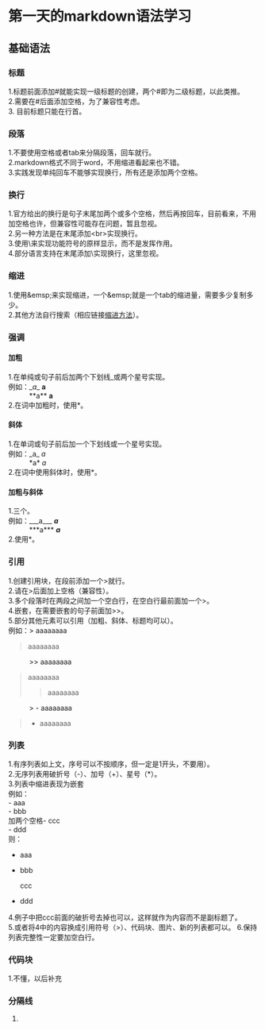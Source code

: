 # 第一天的markdown语法学习
## 基础语法
### 标题
1.标题前面添加#就能实现一级标题的创建，两个#即为二级标题，以此类推。  
2.需要在#后面添加空格，为了兼容性考虑。  
3. 目前标题只能在行首。  
### 段落
1.不要使用空格或者tab来分隔段落，回车就行。  
2.markdown格式不同于word，不用缩进看起来也不错。  
3.实践发现单纯回车不能够实现换行，所有还是添加两个空格。  
### 换行
1.官方给出的换行是句子末尾加两个或多个空格，然后再按回车，目前看来，不用加空格也许，但兼容性可能存在问题，暂且忽视。  
2.另一种方法是在末尾添加\<br>实现换行。  
3.使用\来实现功能符号的原样显示，而不是发挥作用。  
4.部分语言支持在末尾添加\实现换行，这里忽视。  
### 缩进
1.使用\&emsp;来实现缩进，一个\&emsp;就是一个tab的缩进量，需要多少复制多少。  
2.其他方法自行搜索（相应链接[缩进方法](https://blog.csdn.net/qq_44220418/article/details/115014386 "某博客")）。  
### 强调
#### 加粗
1.在单纯或句子前后加两个下划线_或两个星号实现。  
例如：\__a__ __a__  
&emsp;&emsp;&emsp;\*\*a** **a**  
2.在词中加粗时，使用*。  
#### 斜体
1.在单词或句子前后加一个下划线或一个星号实现。  
例如：\_a_ _a_  
&emsp;&emsp;&emsp;\*a* *a*  
2.在词中使用斜体时，使用*。  
#### 加粗与斜体  
1.三个。  
例如：\_\_\_a___ ___a___  
&emsp;&emsp;&emsp;\*\*\*a*** ***a***  
2.使用*。  
### 引用  
1.创建引用块，在段前添加一个>就行。  
2.请在>后面加上空格（兼容性）。  
3.多个段落时在两段之间加一个空白行，在空白行最前面加一个>。  
4.嵌套，在需要嵌套的句子前面加>>。  
5.部分其他元素可以引用（加粗、斜体、标题均可以）。  
例如：\> aaaaaaaa  
> aaaaaaaa
>
&emsp;&emsp;&emsp;\>> aaaaaaaa
> aaaaaaaa
>> aaaaaaaa
>
&emsp;&emsp;&emsp;\> - aaaaaaaa
> - aaaaaaaa
### 列表  
1.有序列表如上文，序号可以不按顺序，但一定是1开头，不要用）。  
2.无序列表用破折号（-）、加号（+）、星号（*）。  
3.列表中缩进表现为嵌套  
例如：  
\- aaa  
\- bbb  
加两个空格\- ccc  
\- ddd  
则：  
- aaa

- bbb

  ccc  

- ddd

4.例子中把ccc前面的破折号去掉也可以，这样就作为内容而不是副标题了。  
5.或者将4中的内容换成引用符号（>）、代码块、图片、新的列表都可以。
6.保持列表完整性一定要加空白行。  
### 代码块
1.不懂，以后补充  
### 分隔线
1.

